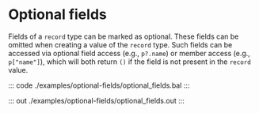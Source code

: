 # Optional fields

Fields of a `record` type can be marked as optional. These fields can be omitted when creating a value of the `record` type.
Such fields can be accessed via optional field access (e.g., `p?.name`) or member access (e.g., `p["name"]`),
which will both return `()` if the field is not present in the `record` value.


::: code ./examples/optional-fields/optional_fields.bal :::

::: out ./examples/optional-fields/optional_fields.out :::